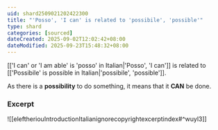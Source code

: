 ```yaml
---
uid: shard2509021202422300
title: "'Posso', 'I can' is related to 'possibile', 'possible'"
type: shard
categories: [sourced]
dateCreated: 2025-09-02T12:02:42+08:00
dateModified: 2025-09-23T15:48:32+08:00
---
```

[['I can' or 'I am able' is 'posso' in Italian|'Posso', 'I can']] is related to [['Possibile' is possible in Italian|'possibile', 'possible']]. 

As there is a **possibility** to do something, it means that it **CAN** be done.

### Excerpt
![[eleftheriouIntroductionItalianignorecopyrightexcerptindex#^wuyl3]]